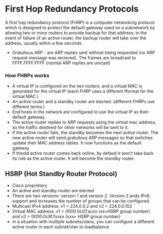 # First Hop Redundancy Protocols 

A first hop redundancy protocol (FHRP) is a computer networking protocol which is designed to protect the default gateway used  on a subnetwork by allowing two or more routers to provide backup for that address; in the event of failure of an active router, the backup router will take over the address, usually within a few seconds.

- Gratuitous ARP - are ARP replies sent without being requested (no ARP request message was recieved). The frames are broadcast to FFFF.FFFF.FFFF (normal ARP replies are unicast)

### How FHRPs works
- A virtual IP is configured on the two routers, and a virtual MAC is generated for the virtual IP (each FHRP uses a different fformat for the virtual MAC )
- An active router and a standby router are elected. (different FHRPs use different terms.)
- End hosts in the network are configured to use the virtual IP as their default gateway.
- The active router replies to ARP requests using the virtual mac address, so the traffic destined for other networks will be sent to it.
- If the active router fails, the standby becomes the next active router. The new active router will send gratuitous ARP messages so that switches update their MAC address tables. It now functions as the default gateway
- If theold active router comes back online, by default it won't take back its role as the active router. It will become the standby router.


## HSRP (Hot Standby Router Protocol)
- Cisco proprietary
- An active and standby router are elected
- There are two versions: version 1 and version 2. Version 2 ands IPv6 support and increases the number of groups that can be configured.
- Multicast IPv4 address: v1 = 224.0.0.2 and v2  = 224.0.0.102
- Virtual MAC  address: v1 = 0000.0c07.acxx (xx=HSRP group number) and v2 = 0000.0c9f.fxxxx (xxx= HSRP group number)
- In a situation with multiple subnets/vlans, you can configure a different active router in each subnet/vlan to loadbalance